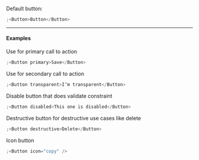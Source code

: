 Default button:

```js
;<Button>Button</Button>
```

---

#### Examples

Use for primary call to action

```js
;<Button primary>Save</Button>
```

Use for secondary call to action

```js
;<Button transparent>I’m transparent</Button>
```

Disable button that does validate constraint

```js
;<Button disabled>This one is disabled</Button>
```

Destructive button for destructive use cases like delete

```js
;<Button destructive>Delete</Button>
```

Icon button

```js
;<Button icon="copy" />
```
